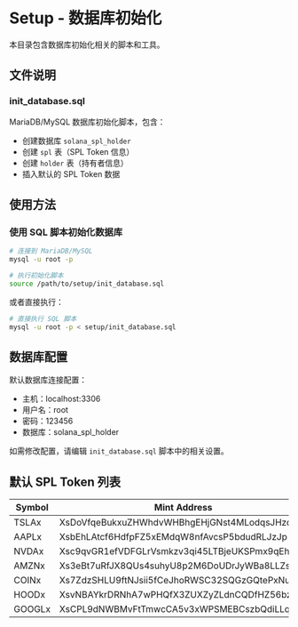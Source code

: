 # Setup - 数据库初始化

本目录包含数据库初始化相关的脚本和工具。

## 文件说明

### init_database.sql
MariaDB/MySQL 数据库初始化脚本，包含：
- 创建数据库 `solana_spl_holder`
- 创建 `spl` 表（SPL Token 信息）
- 创建 `holder` 表（持有者信息）
- 插入默认的 SPL Token 数据



## 使用方法

### 使用 SQL 脚本初始化数据库
```bash
# 连接到 MariaDB/MySQL
mysql -u root -p

# 执行初始化脚本
source /path/to/setup/init_database.sql
```

或者直接执行：
```bash
# 直接执行 SQL 脚本
mysql -u root -p < setup/init_database.sql
```

## 数据库配置

默认数据库连接配置：
- 主机：localhost:3306
- 用户名：root
- 密码：123456
- 数据库：solana_spl_holder

如需修改配置，请编辑 `init_database.sql` 脚本中的相关设置。

## 默认 SPL Token 列表

| Symbol | Mint Address |
|--------|-------------|
| TSLAx  | XsDoVfqeBukxuZHWhdvWHBhgEHjGNst4MLodqsJHzoB |
| AAPLx  | XsbEhLAtcf6HdfpFZ5xEMdqW8nfAvcsP5bdudRLJzJp |
| NVDAx  | Xsc9qvGR1efVDFGLrVsmkzv3qi45LTBjeUKSPmx9qEh |
| AMZNx  | Xs3eBt7uRfJX8QUs4suhyU8p2M6DoUDrJyWBa8LLZsg |
| COINx  | Xs7ZdzSHLU9ftNJsii5fCeJhoRWSC32SQGzGQtePxNu |
| HOODx  | XsvNBAYkrDRNhA7wPHQfX3ZUXZyZLdnCQDfHZ56bzpg |
| GOOGLx | XsCPL9dNWBMvFtTmwcCA5v3xWPSMEBCszbQdiLLq6aN |